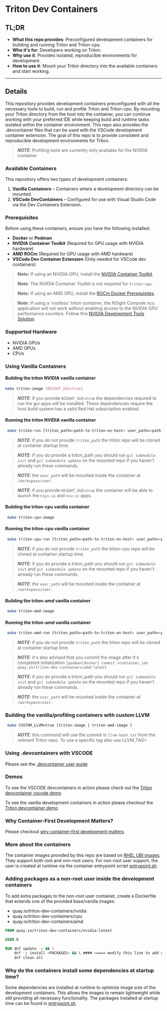 # Triton Dev Containers

## TL;DR

- **What this repo provides**: Preconfigured development containers
for building and running Triton and Triton-cpu.
- **Who it's for**: Developers working on Triton.
- **Why use it**: Provides isolated, reproducible environments for
development.
- **How to use it**: Mount your Triton directory into the available
containers and start working.

---

## Details

This repository provides development containers preconfigured with
all the necessary tools to build, run and profile Triton and Triton-cpu.
By mounting your Triton directory from the host into the container,
you can continue working with your preferred IDE while keeping build
and runtime tasks isolated within the container environment. This
repo also provides the .devcontainer files that can be used with
the VSCode development container extension. The goal of this repo
is to provide consistent and reproducible development environments
for Triton.

> **_NOTE_**: Profiling tools are currently only available for the NVIDIA
container

### Available Containers

This repository offers two types of development containers:

1. **Vanilla Containers** – Containers where a development directory
  can be mounted.
2. **VSCode DevContainers** – Configured for use with Visual Studio
  Code via the Dev Containers Extension.

### Prerequisites

Before using these containers, ensure you have the following installed:

- **Docker** or **Podman**
- **NVIDIA Container Toolkit** (Required for GPU usage with NVIDIA hardware)
- **AMD ROCm** (Required for GPU usage with AMD hardware)
- **VSCode Dev Container Extension** (Only needed for VSCode dev containers)

> **Note:** If using an NVIDIA GPU, install the [NVIDIA Container Toolkit](https://docs.nvidia.com/datacenter/cloud-native/container-toolkit/latest/install-guide.html).

> **Note:** The NVIDIA Container Toolkit is not required for `triton-cpu`.

> **Note:** If using an AMD GPU, install the
[ROCm Docker Prerequisites](https://rocm.docs.amd.com/projects/install-on-linux/en/latest/how-to/docker.html).

> **Note:** If using a 'rootless' triton container, the NSight Compute ncu
application will not work without enabling access to the NVIDIA GPU performance
counters. Follow this
[NVIDIA Development Tools Solution](https://developer.nvidia.com/nvidia-development-tools-solutions-err_nvgpuctrperm-permission-issue-performance-counters)

### Supported Hardware

- NVIDIA GPUs
- AMD GPUs
- CPUs

### Using Vanilla Containers

#### Building the triton NVIDIA vanilla container

```sh
make triton-image [NSIGHT_GUI=true]
```

> **_NOTE_**: if you provide `NSIGHT_GUI=true` the dependencies required to run
the gui apps will be installed. These dependencies require the host build system
has a valid Red Hat subscription enabled.

#### Running the triton NVIDIA vanilla container

```sh
 make triton-run [triton_path=<path-to-triton-on-host> user_path=<path-to-user-workspace> NSIGHT_GUI=true]
```

> **_NOTE_**: if you do not provide `triton_path` the triton repo will be cloned
at container startup time.

> **_NOTE_**: if you do provide a triton_path you should run `git submodule init`
and `git submodule update` on the mounted repo if you haven't already run these
commands.

> **_NOTE_**: the `user_path` will be mounted inside the container at `/workspace/user`.

> **_NOTE_**: if you provide `NSIGHT_GUI=true` the container will be able to launch
the `nsys-ui` and `ncu-ui` apps.

#### Building the triton-cpu vanilla container

```sh
 make triton-cpu-image
```

#### Running the triton-cpu vanilla container

```sh
 make triton-cpu-run [triton_path=<path-to-triton-on-host> user_path=<path-to-user-workspace>]
```

> **_NOTE_**: if you do not provide `triton_path` the triton-cpu repo will be cloned
at container startup time.

> **_NOTE_**: if you do provide a triton_path you should run `git submodule init`
and `git submodule update` on the mounted repo if you haven't already run these
commands.

> **_NOTE_**: the `user_path` will be mounted inside the container at `/workspace/user`.

#### Building the triton-amd vanilla container

```sh
 make triton-amd-image
```

#### Running the triton-amd vanilla container

```sh
 make triton-amd-run [triton_path=<path-to-triton-on-host> user_path=<path-to-user-workspace>]
```

> **_NOTE_**: if you do not provide `triton_path` the triton repo will be cloned
at container startup time.

> **_NOTE_**: it's also advised that you commit the image after it's completed initialization
`[podman|docker] commit <container_id> quay.io/triton-dev-containers/amd:latest`

> **_NOTE_**: if you do provide a triton_path you should run `git submodule init`
and `git submodule update` on the mounted repo if you haven't already run these
commands.

> **_NOTE_**: the `user_path` will be mounted inside the container at `/workspace/user`.

### Building the vanilla/profiling containers with custom LLVM

```sh
 make CUSTOM_LLVM=true [triton-image | triton-amd-image ]
```

> **_NOTE_**: this command will use the commit in `llvm-hash.txt` from the relevant
Triton repo.
> To use a specific tag also use LLVM_TAG=<commit-id>

### Using .devcontainers with VSCODE

Please see the [.devcontainer user guide](./.devcontainer/devcontainer.md)

### Demos

To see the VSCODE devcontainers in action please check out the
[Triton devcontainer vscode demo](https://www.youtube.com/watch?v=ZrCVtV2Bw3s)

To see the vanilla development containers in action please checkout the
[Triton devcontainer demo](https://www.youtube.com/watch?v=kEbN6-pk3sI)

### Why Container-First Development Matters?

Please checkout [why container-first development matters](./docs/ContainerFirstDevelopment.md).

### More about the containers

The container images provided by this repo are based on
[RHEL UBI images](https://www.redhat.com/en/blog/introducing-red-hat-universal-base-image).
They support both root and non-root users. For non-root
user support, the user is created at runtime via the container
entrypoint script [entrypoint.sh](./entrypoint.sh).

### Adding packages as a non-root user inside the development containers

To add extra packages to the non-root user container, create a
Dockerfile that extends one of the provided base/vanilla
images:

- quay.io/triton-dev-containers/nvidia
- quay.io/triton-dev-containers/cpu
- quay.io/triton-dev-containers/amd

```dockerfile
FROM quay.io/triton-dev-containers/nvidia:latest

USER 0

RUN dnf update -y && \
    dnf -y install <PACKAGES> && \ #### <==== modify this line to add your packages.
    dnf clean all
```

### Why do the containers install some dependencies at startup time?

Some dependencies are installed at runtime to optimize image size of
the development containers. This allows the images to remain
lightweight while still providing all necessary functionality.
The packages installed at startup time can be found in
[entrypoint.sh](./entrypoint.sh).
